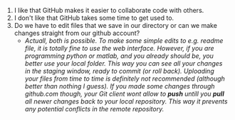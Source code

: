 1. I like that GitHub makes it easier to collaborate code with others. 
2. I don't like that GitHub takes some time to get used to. 
3. Do we have to edit files that we save in our directory or can we make changes straight from our github account?
   - *Actuall, both is possible. To make some simple edits to e.g. readme file, it is totally fine to use the web interface. However, if you are programming python or matlab, and you already should be, you better use your local folder. This way you can see all your changes in the staging window, ready to commit (or roll back). Uploading your files from time to time is definitely not recommended (although better than nothing I guess). If you made some changes through github.com though, your Git client wont allow to **push** untill you **pull** all newer changes back to your local repository. This way it prevents any potential conflicts in the remote repository.*
